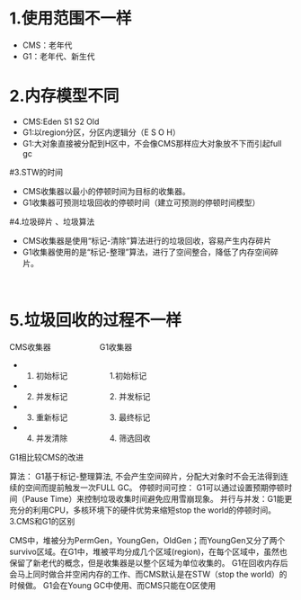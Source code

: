 # 1.使用范围不一样
- CMS：老年代
- G1：老年代、新生代

# 2.内存模型不同
- CMS:Eden S1 S2 Old
- G1:以region分区，分区内逻辑分（E S O H）
- G1:大对象直接被分配到H区中，不会像CMS那样应大对象放不下而引起full gc

#3.STW的时间
- CMS收集器以最小的停顿时间为目标的收集器。
- G1收集器可预测垃圾回收的停顿时间（建立可预测的停顿时间模型）

#4.垃圾碎片 、垃圾算法
- CMS收集器是使用“标记-清除”算法进行的垃圾回收，容易产生内存碎片
- G1收集器使用的是“标记-整理”算法，进行了空间整合，降低了内存空间碎片。

 

# 5.垃圾回收的过程不一样
   CMS收集器                      G1收集器
- 1. 初始标记                   1.初始标记

- 2. 并发标记                   2. 并发标记

- 3. 重新标记                   3. 最终标记

- 4. 并发清除                   4. 筛选回收




G1相比较CMS的改进

 算法： G1基于标记-整理算法, 不会产生空间碎片，分配大对象时不会无法得到连续的空间而提前触发一次FULL GC。
 停顿时间可控： G1可以通过设置预期停顿时间（Pause Time）来控制垃圾收集时间避免应用雪崩现象。
 并行与并发：G1能更充分的利用CPU，多核环境下的硬件优势来缩短stop the world的停顿时间。
3.CMS和G1的区别

 CMS中，堆被分为PermGen，YoungGen，OldGen；而YoungGen又分了两个survivo区域。在G1中，堆被平均分成几个区域(region)，在每个区域中，虽然也保留了新老代的概念，但是收集器是以整个区域为单位收集的。
 G1在回收内存后会马上同时做合并空闲内存的工作、而CMS默认是在STW（stop the world）的时候做。
 G1会在Young GC中使用、而CMS只能在O区使用